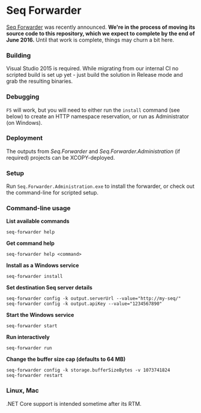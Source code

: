 # Seq Forwarder

[Seq Forwarder](http://blog.getseq.net/help-us-test-seq-forwarder/) was recently announced. **We're in the process 
of moving its source code to this repository, which we expect to complete by the end of June 2016.** Until that
work is complete, things may churn a bit here.

### Building

Visual Studio 2015 is required. While migrating from our internal CI no scripted build is set up yet - just build
the solution in Release mode and grab the resulting binaries.

### Debugging

`F5` will work, but you will need to either run the `install` command (see below) to create an HTTP namespace
reservation, or run as Administrator (on Windows).

### Deployment

The outputs from _Seq.Forwarder_ and _Seq.Forwarder.Administration_ (if required) projects can be XCOPY-deployed.

### Setup

Run `Seq.Forwarder.Administration.exe` to install the forwarder, or check out the command-line for scripted setup.

### Command-line usage

**List available commands**

```
seq-forwarder help
```

**Get command help**

```
seq-forwarder help <command>
```

**Install as a Windows service**

```
seq-forwarder install
```

**Set destination Seq server details**

```
seq-forwarder config -k output.serverUrl --value="http://my-seq/"
seq-forwarder config -k output.apiKey --value="1234567890"
```

**Start the Windows service**

```
seq-forwarder start
```

**Run interactively**

```
seq-forwarder run
```

**Change the buffer size cap (defaults to 64 MB)**

```
seq-forwarder config -k storage.bufferSizeBytes -v 1073741824  
seq-forwarder restart  
```

### Linux, Mac

.NET Core support is intended sometime after its RTM.
